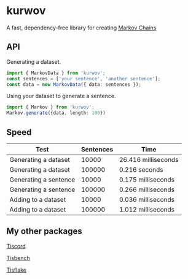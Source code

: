 # kurwov
A fast, dependency-free library for creating [Markov Chains](https://en.wikipedia.org/wiki/Markov_chain)

## API
Generating a dataset.
```ts
import { MarkovData } from 'kurwov';
const sentences = ['your sentence', 'another sentence'];
const data = new MarkovData({ data: sentences });
```

Using your dataset to generate a sentence.
```ts
import { Markov } from 'kurwov';
Markov.generate({data, length: 100})
```

## Speed
Test | Sentences | Time
--- | --- | ---
Generating a dataset | 10000 | 26.416 milliseconds
Generating a dataset | 100000 | 0.216 seconds
Generating a sentence | 10000 | 0.175 milliseconds
Generating a sentence | 100000 | 0.266 milliseconds
Adding to a dataset | 10000 | 0.036 milliseconds
Adding to a dataset | 100000 | 1.012 milliseconds

## My other packages
[Tiscord](https://npmjs.com/package/tiscord)

[Tisbench](https://npmjs.com/package/tisbench)

[Tisflake](https://npmjs.com/package/tisflake)

